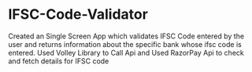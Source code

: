# IFSC-Code-Validator
Created an Single Screen App which validates IFSC Code entered by the user and returns information about the specific bank whose ifsc code is entered. Used Volley Library to Call Api and Used RazorPay Api to check and fetch details for IFSC code
